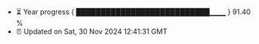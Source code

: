 - ⏳ Year progress { ███████████████████████████▁▁▁ } 91.40 %
- ⏰ Updated on Sat, 30 Nov 2024 12:41:31 GMT

